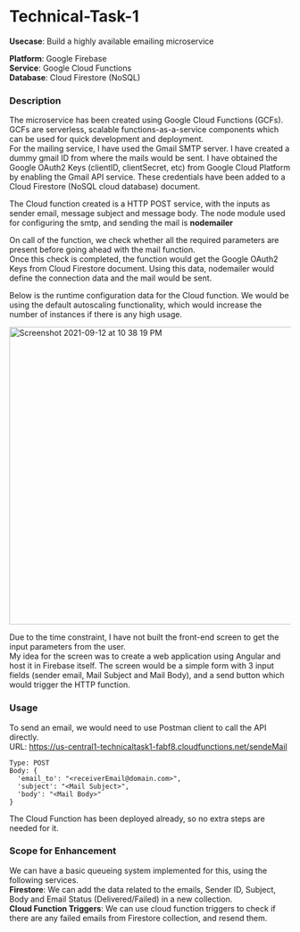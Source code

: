 # Technical-Task-1

**Usecase**: Build a highly available emailing microservice

**Platform**: Google Firebase<br>
**Service**: Google Cloud Functions<br>
**Database**: Cloud Firestore (NoSQL)

### Description

The microservice has been created using Google Cloud Functions (GCFs). GCFs are serverless, scalable functions-as-a-service components which can be used for quick development and deployment. <br>
For the mailing service, I have used the Gmail SMTP server. I have created a dummy gmail ID from where the mails would be sent. I have obtained the Google OAuth2 Keys (clientID, clientSecret, etc) from Google Cloud Platform by enabling the Gmail API service. These credentials have been added to a Cloud Firestore (NoSQL cloud database) document. 

The Cloud function created is a HTTP POST service, with the inputs as sender email, message subject and message body. 
The node module used for configuring the smtp, and sending the mail is **nodemailer**

On call of the function, we check whether all the required parameters are present before going ahead with the mail function. <br>
Once this check is completed, the function would get the Google OAuth2 Keys from Cloud Firestore document. Using this data, nodemailer would define the connection data and the mail would be sent.

Below is the runtime configuration data for the Cloud function. We would be using the default autoscaling functionality, which would increase the number of instances if there is any high usage.

<img width="533" alt="Screenshot 2021-09-12 at 10 38 19 PM" src="https://user-images.githubusercontent.com/90556203/132992854-d78ab2bc-968a-4f3c-ac20-ae87956a5122.png">

Due to the time constraint, I have not built the front-end screen to get the input parameters from the user. <br>
My idea for the screen was to create a web application using Angular and host it in Firebase itself. The screen would be a simple form with 3 input fields (sender email, Mail Subject and Mail Body), and a send button which would trigger the HTTP function.

### Usage

To send an email, we would need to use Postman client to call the API directly. <br>
URL: https://us-central1-technicaltask1-fabf8.cloudfunctions.net/sendeMail
```
Type: POST
Body: {
  'email_to': "<receiverEmail@domain.com>",
  'subject': "<Mail Subject>",
  'body': "<Mail Body>"
}
```
The Cloud Function has been deployed already, so no extra steps are needed for it. <br>

### Scope for Enhancement

We can have a basic queueing system implemented for this, using the following services. <br>
**Firestore**: We can add the data related to the emails, Sender ID, Subject, Body and Email Status (Delivered/Failed) in a new collection.<br>
**Cloud Function Triggers**: We can use cloud function triggers to check if there are any failed emails from Firestore collection, and resend them.
